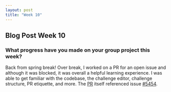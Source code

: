 ```yaml
---
layout: post
title: "Week 10"
---
```

## Blog Post Week 10

### What progress have you made on your group project this week?

Back from spring break! Over break, I worked on a PR for an open issue and although it was blocked, it was overall a helpful learning experience. I was able to get familiar with the codebase, the challenge editor, challenge structure, PR etiquette, and more. 
The [PR](https://github.com/freeCodeCamp/freeCodeCamp/pull/54177) itself referenced issue [#5454](https://github.com/freeCodeCamp/freeCodeCamp/issues/53542).  
